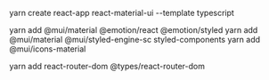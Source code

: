 yarn create react-app react-material-ui --template typescript

yarn add @mui/material @emotion/react @emotion/styled
yarn add @mui/material @mui/styled-engine-sc styled-components
yarn add @mui/icons-material

yarn add react-router-dom @types/react-router-dom
